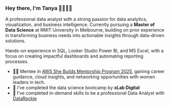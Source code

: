 ### Hey there, I'm Tanya 👧🏻💡👋

A professional data analyst with a strong passion for data analytics, visualization, and business intelligence. 
Currently pursuing a **Master of Data Science** at RMIT University in Melbourne, building on prior experience in transforming business needs into actionable insights through data-driven solutions.

Hands-on experience in SQL, Looker Studio Power BI, and MS Excel, with a focus on creating impactful dashboards and automating reporting processes.
- 💪🏻 Mentee in [AWS She Builds Mentorship Program 2025](https://www.linkedin.com/company/aws-she-builds-mentorship-program/posts/?feedView=all), gaining career guidance, cloud insights, and networking opportunities with women leaders in tech.
- 🌱 I’ve completed the data science bootcamp by **xLab Digital**
- 🔭 I’ve completed in-demand skills to be a professional Data Analyst with [DataRockie](https://datarockie.com/data-science-bootcamp/) 

<!--
**TanyamonSiri/TanyamonSiri** is a ✨ _special_ ✨ repository because its `README.md` (this file) appears on your GitHub profile.

Here are some ideas to get you started:

- 🔭 I’m currently working on ...
- 🌱 I’m currently learning ...
- 👯 I’m looking to collaborate on ...
- 🤔 I’m looking for help with ...
- 💬 Ask me about ...
- 📫 How to reach me: ...
- 😄 Pronouns: ...
- ⚡ Fun fact: ...
-->
